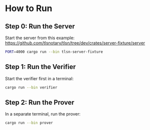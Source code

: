 # How to Run

## Step 0: Run the Server

Start the server from this example:
https://github.com/tlsnotary/tlsn/tree/dev/crates/server-fixture/server

```bash
PORT=4000 cargo run --bin tlsn-server-fixture
```

## Step 1: Run the Verifier

Start the verifier first in a terminal:

```bash
cargo run --bin verifier
```

## Step 2: Run the Prover

In a separate terminal, run the prover:

```bash
cargo run --bin prover
```
